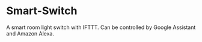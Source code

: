 # Smart-Switch
A smart room light switch with IFTTT. Can be controlled by Google Assistant and Amazon Alexa.
